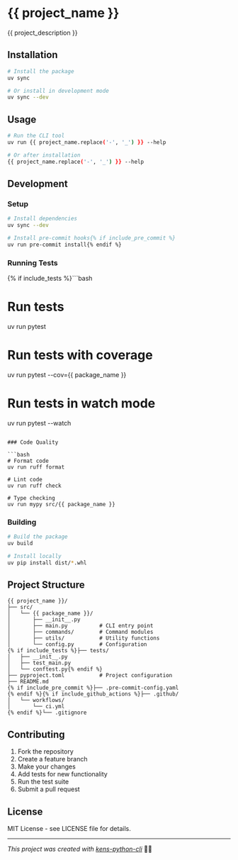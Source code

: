 # {{ project_name }}

{{ project_description }}

## Installation

```bash
# Install the package
uv sync

# Or install in development mode
uv sync --dev
```

## Usage

```bash
# Run the CLI tool
uv run {{ project_name.replace('-', '_') }} --help

# Or after installation
{{ project_name.replace('-', '_') }} --help
```

## Development

### Setup

```bash
# Install dependencies
uv sync --dev

# Install pre-commit hooks{% if include_pre_commit %}
uv run pre-commit install{% endif %}
```

### Running Tests

{% if include_tests %}```bash
# Run tests
uv run pytest

# Run tests with coverage
uv run pytest --cov={{ package_name }}

# Run tests in watch mode
uv run pytest --watch
```{% else %}Testing setup not included. Add pytest to dependencies if needed.{% endif %}

### Code Quality

```bash
# Format code
uv run ruff format

# Lint code
uv run ruff check

# Type checking
uv run mypy src/{{ package_name }}
```

### Building

```bash
# Build the package
uv build

# Install locally
uv pip install dist/*.whl
```

## Project Structure

```
{{ project_name }}/
├── src/
│   └── {{ package_name }}/
│       ├── __init__.py
│       ├── main.py          # CLI entry point
│       ├── commands/        # Command modules
│       ├── utils/           # Utility functions
│       └── config.py        # Configuration
{% if include_tests %}├── tests/
│   ├── __init__.py
│   ├── test_main.py
│   └── conftest.py{% endif %}
├── pyproject.toml           # Project configuration
├── README.md
{% if include_pre_commit %}├── .pre-commit-config.yaml
{% endif %}{% if include_github_actions %}├── .github/
│   └── workflows/
│       └── ci.yml
{% endif %}└── .gitignore
```

## Contributing

1. Fork the repository
2. Create a feature branch
3. Make your changes
4. Add tests for new functionality
5. Run the test suite
6. Submit a pull request

## License

MIT License - see LICENSE file for details.

---

*This project was created with [kens-python-cli](https://github.com/ken/kens-python-cli)* 🐍✨
